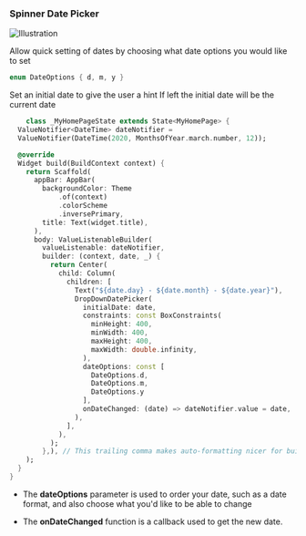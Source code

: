 ### Spinner Date Picker

![Illustration](https://github.com/bruc3balo/spinner_date_picker/blob/v0.0.1/assets/example.gif)

Allow quick setting of dates by choosing what date options you would like to set

```dart
enum DateOptions { d, m, y }
```


Set an initial date to give the user a hint
If left the initial date will be the current date

```dart
    class _MyHomePageState extends State<MyHomePage> {
  ValueNotifier<DateTime> dateNotifier =
  ValueNotifier(DateTime(2020, MonthsOfYear.march.number, 12));

  @override
  Widget build(BuildContext context) {
    return Scaffold(
      appBar: AppBar(
        backgroundColor: Theme
            .of(context)
            .colorScheme
            .inversePrimary,
        title: Text(widget.title),
      ),
      body: ValueListenableBuilder(
        valueListenable: dateNotifier,
        builder: (context, date, _) {
          return Center(
            child: Column(
              children: [
                Text("${date.day} - ${date.month} - ${date.year}"),
                DropDownDatePicker(
                  initialDate: date,
                  constraints: const BoxConstraints(
                    minHeight: 400,
                    minWidth: 400,
                    maxHeight: 400,
                    maxWidth: double.infinity,
                  ),
                  dateOptions: const [
                    DateOptions.d,
                    DateOptions.m,
                    DateOptions.y
                  ],
                  onDateChanged: (date) => dateNotifier.value = date,
                ),
              ],
            ),
          );
        },), // This trailing comma makes auto-formatting nicer for build methods.
    );
  }
}

```

* The **dateOptions** parameter is used to order your date, such as a date format, and also choose what you'd like to be able to change

* The **onDateChanged** function is a callback used to get the new date.

